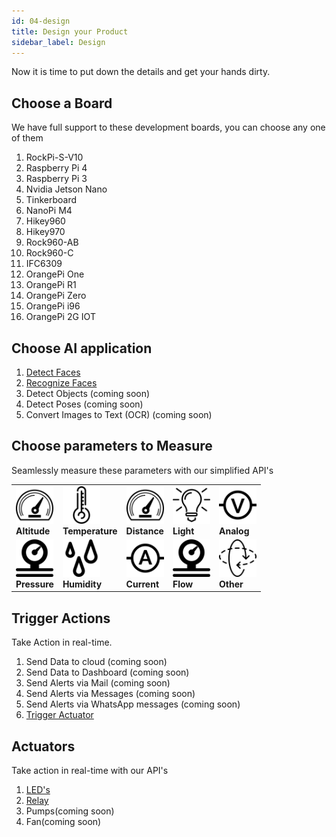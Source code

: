 ```yaml
---
id: 04-design
title: Design your Product
sidebar_label: Design
---
```


Now it is time to put down the details and get your hands dirty.

## Choose a Board 
We have full support to these development boards, you can choose any one of them

1. RockPi-S-V10  
1. Raspberry Pi 4 
1. Raspberry Pi 3
1. Nvidia Jetson Nano  
1. Tinkerboard
1. NanoPi M4
1. Hikey960
1. Hikey970
1. Rock960-AB
1. Rock960-C
1. IFC6309
1. OrangePi One
1. OrangePi R1
1. OrangePi Zero
1. OrangePi i96
1. OrangePi 2G IOT

## Choose AI application  

1. [Detect Faces](#detect_faces) 
2. [Recognize Faces](#recognize_faces) 
3. Detect Objects (coming soon)
4. Detect Poses (coming soon)
5. Convert Images to Text (OCR) (coming soon)


## Choose parameters to Measure
Seamlessly measure these parameters with our simplified API's 

|    |      |      |      |      |
|----|-----|---- | ---- | ----- |
|[<img src="../assets/icons/gauge.png" width="60">](categories/04-altitude) <br> **Altitude** | [<img src="../assets/icons/thermometer.png" width="60">](categories/01-temperature.md) <br> **Temperature** | [<img src="../assets/icons/gauge.png" width="60">](categories/05-distance)<br> **Distance** | [<img src="../assets/icons/electric-light-bulb.png" width="60">](categories/06-light) <br> **Light** | [<img src="../assets/icons/voltmeter.png" width="60">](categories/08-analog) <br> **Analog** |
|[<img src="../assets/icons/pressure.png" width="60">](categories/02-pressure) <br> **Pressure** | [<img src="../assets/icons/humidity.png" width="60">](categories/03-humidity) <br> **Humidity** | [<img src="../assets/icons/ammeter.png" width="60">](categories/09-current)<br> **Current** | [<img src="../assets/icons/pressure.png" width="60">](categories/07-liquid_flow) <br> **Flow** | [<img src="../assets/icons/eliptical-arrows.png" width="60">](#) <br> **Other** |


## Trigger Actions
Take Action in real-time. 

1. Send Data to cloud (coming soon) 
2. Send Data to Dashboard (coming soon) 
3. Send Alerts via Mail (coming soon) 
4. Send Alerts via Messages (coming soon) 
5. Send Alerts via WhatsApp messages (coming soon)  
6. [Trigger Actuator](#actuators)


## Actuators 
Take action in real-time with our API's 

1. [LED's](categories/501-led.md)
2. [Relay](categories/502-relay.md) 
3. Pumps(coming soon)
4. Fan(coming soon)


